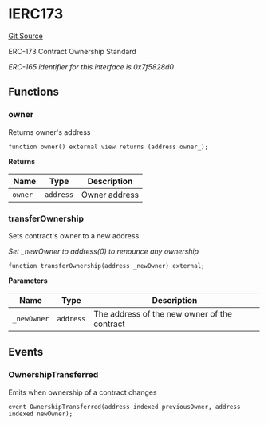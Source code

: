 # IERC173
[Git Source](https://github.com/ubiquity/ubiquity-dollar/blob/3afad00be7859c9d95a7c7cf9fbaa311b4110995/src/dollar/interfaces/IERC173.sol)

ERC-173 Contract Ownership Standard

*ERC-165 identifier for this interface is 0x7f5828d0*


## Functions
### owner

Returns owner's address


```solidity
function owner() external view returns (address owner_);
```
**Returns**

|Name|Type|Description|
|----|----|-----------|
|`owner_`|`address`|Owner address|


### transferOwnership

Sets contract's owner to a new address

*Set _newOwner to address(0) to renounce any ownership*


```solidity
function transferOwnership(address _newOwner) external;
```
**Parameters**

|Name|Type|Description|
|----|----|-----------|
|`_newOwner`|`address`|The address of the new owner of the contract|


## Events
### OwnershipTransferred
Emits when ownership of a contract changes


```solidity
event OwnershipTransferred(address indexed previousOwner, address indexed newOwner);
```

